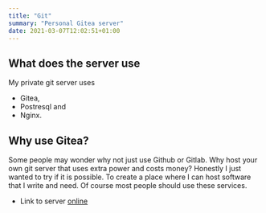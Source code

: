 ```yaml
---
title: "Git"
summary: "Personal Gitea server"
date: 2021-03-07T12:02:51+01:00
---
```


## What does the server use

My private git server uses

+ Gitea,
+ Postresql and
+ Nginx.

## Why use Gitea?

Some people may wonder why not just use Github or Gitlab. Why host your own git server that uses extra power and costs money? Honestly I just wanted to try if it is possible. To create a place where I can host software that I write and need. Of course most people should use these services.

+ Link to server [online](https://git.derchef.site)
